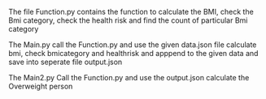 The file Function.py contains the function to calculate the BMI, check the Bmi category, check the health risk and find the count of particular Bmi category

The Main.py call the Function.py and use the given data.json file 
calculate bmi, check bmicategory and healthrisk and apppend to the given data and save into seperate file output.json

The Main2.py Call the Function.py and use the output.json
calculate the Overweight person 


